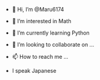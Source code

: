 - 👋 Hi, I’m @Maru6174
- 👀 I’m interested in Math 
- 🌱 I’m currently learning Python
- 💞️ I’m looking to collaborate on ...
- 📫 How to reach me ...

- I speak Japanese

<!---
Maru6174/Maru6174 is a ✨ special ✨ repository because its `README.md` (this file) appears on your GitHub profile.
You can click the Preview link to take a look at your changes.
--->
